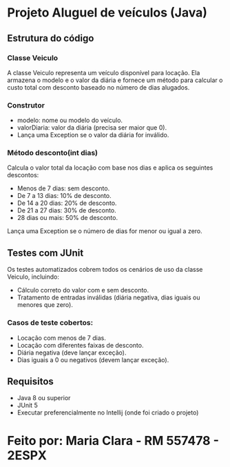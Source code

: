 # Projeto Aluguel de veículos (Java)

## Estrutura do código
### Classe Veiculo

A classe Veiculo representa um veículo disponível para locação. Ela armazena o modelo e o valor da diária e fornece um método para calcular o custo total com desconto baseado no número de dias alugados.

### Construtor
- modelo: nome ou modelo do veículo.
- valorDiaria: valor da diária (precisa ser maior que 0).
- Lança uma Exception se o valor da diária for inválido.

### Método desconto(int dias)

Calcula o valor total da locação com base nos dias e aplica os seguintes descontos:

- Menos de 7 dias: sem desconto.
- De 7 a 13 dias: 10% de desconto.
- De 14 a 20 dias: 20% de desconto.
- De 21 a 27 dias: 30% de desconto.
- 28 dias ou mais: 50% de desconto.

Lança uma Exception se o número de dias for menor ou igual a zero.

## Testes com JUnit

Os testes automatizados cobrem todos os cenários de uso da classe Veiculo, incluindo:

- Cálculo correto do valor com e sem desconto.
- Tratamento de entradas inválidas (diária negativa, dias iguais ou menores que zero).

### Casos de teste cobertos:

- Locação com menos de 7 dias.
- Locação com diferentes faixas de desconto.
- Diária negativa (deve lançar exceção).
- Dias iguais a 0 ou negativos (devem lançar exceção).

## Requisitos

- Java 8 ou superior
- JUnit 5
- Executar preferencialmente no Intellij (onde foi criado o projeto)

# Feito por: Maria Clara - RM 557478 - 2ESPX
